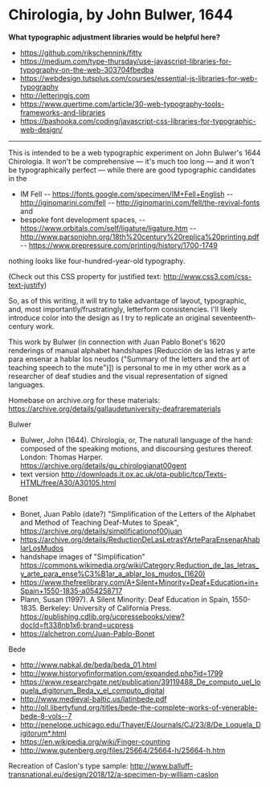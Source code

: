 # Chirologia, by John Bulwer, 1644

**What typographic adjustment libraries would be helpful here?**
- https://github.com/rikschennink/fitty
- https://medium.com/type-thursday/use-javascript-libraries-for-typography-on-the-web-303704fbedba
- https://webdesign.tutsplus.com/courses/essential-js-libraries-for-web-typography
- http://letteringjs.com
- https://www.quertime.com/article/30-web-typography-tools-frameworks-and-libraries
- https://bashooka.com/coding/javascript-css-libraries-for-typographic-web-design/
-------
This is intended to be a web typographic experiment on John Bulwer's 1644 Chirologia. It won't be comprehensive — it's much too long — and it won't be typographically perfect — while there are good typographic candidates in the 
- IM Fell
-- https://fonts.google.com/specimen/IM+Fell+English
-- http://iginomarini.com/fell
-- http://iginomarini.com/fell/the-revival-fonts
and
- bespoke font development spaces,
-- https://www.orbitals.com/self/ligature/ligature.htm
-- http://www.parsonjohn.org/18th%20century%20replica%20printing.pdf
-- https://www.prepressure.com/printing/history/1700-1749

nothing looks like four-hundred-year-old typography.

(Check out this CSS property for justified text: http://www.css3.com/css-text-justify)

So, as of this writing, it will try to take advantage of layout, typographic, and, most importantly/frustratingly, letterform consistencies. I'll likely introduce color into the design as I try to replicate an original seventeenth-century work.

This work by Bulwer (in connection with Juan Pablo Bonet's 1620 renderings of manual alphabet handshapes [Reducción de las letras y arte para ensenar a hablar los neudos ("Summary of the letters and the art of teaching speech to the mute")]) is personal to me in my other work as a researcher of deaf studies and the visual representation of signed languages.

Homebase on archive.org for these materials: https://archive.org/details/gallaudetuniversity-deafrarematerials

Bulwer
- Bulwer, John (1644). Chirologia, or, The naturall language of the hand: composed of the speaking motions, and discoursing gestures thereof. London: Thomas Harper. https://archive.org/details/gu_chirologianat00gent
- text version http://downloads.it.ox.ac.uk/ota-public/tcp/Texts-HTML/free/A30/A30105.html

Bonet
- Bonet, Juan Pablo (date?) "Simplification of the Letters of the Alphabet and Method of Teaching Deaf-Mutes to Speak", https://archive.org/details/simplificationof00juan
- https://archive.org/details/ReductionDeLasLetrasYArteParaEnsenarAhablarLosMudos
- handshape images of "Simplification" https://commons.wikimedia.org/wiki/Category:Reduction_de_las_letras_y_arte_para_ense%C3%B1ar_a_ablar_los_mudos_(1620)
- https://www.thefreelibrary.com/A+Silent+Minority+Deaf+Education+in+Spain+1550-1835-a054258717
- Plann, Susan (1997). A Silent Minority: Deaf Education in Spain, 1550-1835. Berkeley: University of California Press. https://publishing.cdlib.org/ucpressebooks/view?docId=ft338nb1x6;brand=ucpress
- https://alchetron.com/Juan-Pablo-Bonet

Bede
- http://www.nabkal.de/beda/beda_01.html
- http://www.historyofinformation.com/expanded.php?id=1799
- https://www.researchgate.net/publication/39119488_De_computo_uel_loquela_digitorum_Beda_y_el_computo_digital
- http://www.medieval-baltic.us/latinbede.pdf
- http://oll.libertyfund.org/titles/bede-the-complete-works-of-venerable-bede-8-vols--7
- http://penelope.uchicago.edu/Thayer/E/Journals/CJ/23/8/De_Loquela_Digitorum*.html
- https://en.wikipedia.org/wiki/Finger-counting
- http://www.gutenberg.org/files/25664/25664-h/25664-h.htm

Recreation of Caslon's type sample: http://www.balluff-transnational.eu/design/2018/12/a-specimen-by-william-caslon
